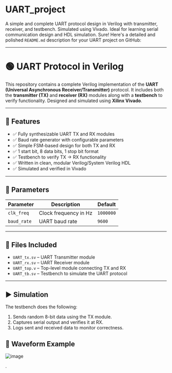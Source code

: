 # UART_project
A simple and complete UART protocol design in Verilog with transmitter, receiver, and testbench. Simulated using Vivado. Ideal for learning serial communication design and HDL simulation.
Sure! Here's a detailed and polished `README.md` description for your UART project on GitHub:

---

# 🟢 UART Protocol in Verilog

This repository contains a complete Verilog implementation of the **UART (Universal Asynchronous Receiver/Transmitter)** protocol. It includes both the **transmitter (TX)** and **receiver (RX)** modules along with a **testbench** to verify functionality. Designed and simulated using **Xilinx Vivado**.

---

## 📌 Features

* ✅ Fully synthesizable UART TX and RX modules
* ✅ Baud rate generator with configurable parameters
* ✅ Simple FSM-based design for both TX and RX
* ✅ 1 start bit, 8 data bits, 1 stop bit format
* ✅ Testbench to verify TX → RX functionality
* ✅ Written in clean, modular Verilog/System Verilog HDL
* ✅ Simulated and verified in Vivado

---

## 🧠 Parameters

| Parameter   | Description           | Default   |
| ----------- | --------------------- | --------- |
| `clk_freq`  | Clock frequency in Hz | `1000000` |
| `baud_rate` | UART baud rate        | `9600`    |

---

## 📂 Files Included

* `UART_tx.sv` – UART Transmitter module
* `UART_rx.sv` – UART Receiver module
* `UART_top.v` – Top-level module connecting TX and RX
* `UART_tb.sv` – Testbench to simulate the UART protocol

---

## ▶️ Simulation

The testbench does the following:

1. Sends random 8-bit data using the TX module.
2. Captures serial output and verifies it at RX.
3. Logs sent and received data to monitor correctness.

## 🧪 Waveform Example

![image](https://github.com/user-attachments/assets/fad9b5ab-5767-4597-ba5f-51e1055bef5d)

.
